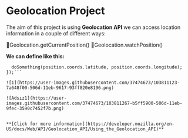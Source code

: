 # Geolocation Project

The aim of this project is using **Geolocation API** we can access location information in a couple of different ways:

🎯Geolocation.getCurrentPosition()
🎯Geolocation.watchPosition()

**We can define like this:**

```const watchID = navigator.geolocation.watchPosition((position) => {
  doSomething(position.coords.latitude, position.coords.longitude);
});```

![1](https://user-images.githubusercontent.com/37474673/103811123-7a648f00-506d-11eb-9617-93ff820e8196.png)

![Adsız1](https://user-images.githubusercontent.com/37474673/103811267-b5ff5900-506d-11eb-9fec-3590c7452f7b.png)


**[Click for more information](https://developer.mozilla.org/en-US/docs/Web/API/Geolocation_API/Using_the_Geolocation_API)**
